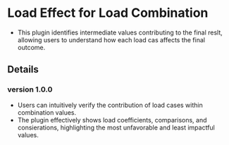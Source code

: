 <!-- ![](https://hubs.ly/Q02hxv9c0) -->

# Load Effect for Load Combination
- This plugin identifies intermediate values contributing to the final reslt, allowing users to understand how each load cas affects the final outcome.
## Details
### version 1.0.0
- Users can intuitively verify the contribution of load cases within combination values.
- The plugin effectively shows load coefficients, comparisons, and consierations, highlighting the most unfavorable and least impactful values.

